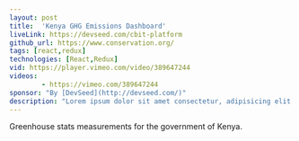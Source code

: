 ```yaml
---
layout: post
title:  'Kenya GHG Emissions Dashboard'
liveLink: https://devseed.com/cbit-platform
github_url: https://www.conservation.org/
tags: [react,redux]
technologies: [React,Redux]
vid: https://player.vimeo.com/video/389647244
videos: 
        - https://vimeo.com/389647244
sponsor: "By [DevSeed](http://devseed.com/)"
description: "Lorem ipsum dolor sit amet consectetur, adipisicing elit. Ullam sequi voluptatum excepturi amet harum beatae cum quibusdam laudantium, labore nemo, minima quisquam tempora veritatis aliquam reiciendis atque iste at aut? "
---
```

Greenhouse stats measurements for the government of Kenya.

